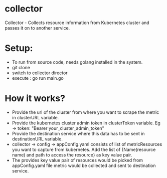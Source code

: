 # collector
Collector - Collects resource information from Kubernetes cluster and passes it on to another service.

# Setup:
- To run from source code, needs golang installed in the system.
- git clone <this repo>
- switch to collector director
- execute : go run main.go

# How it works?
- Provide the url of the cluster from where you want to scrape the metric in clusterURL variable.
- Provide the kubernetes cluster admin token in clusterToken variable.
  Eg -> token: "Bearer your_cluster_admin_token"
- Provide the destination service where this data has to be sent in destinationURL variable.
- collector -> config -> appConfig.yaml consists of list of metricResources you want to capture from kubernetes.
  Add the list of {Name(resource name) and path to access the resource} as key value pair.
- The provides key value pair of resources would be picked from appConfig.yaml file metric would be collected and sent to destination service.  
